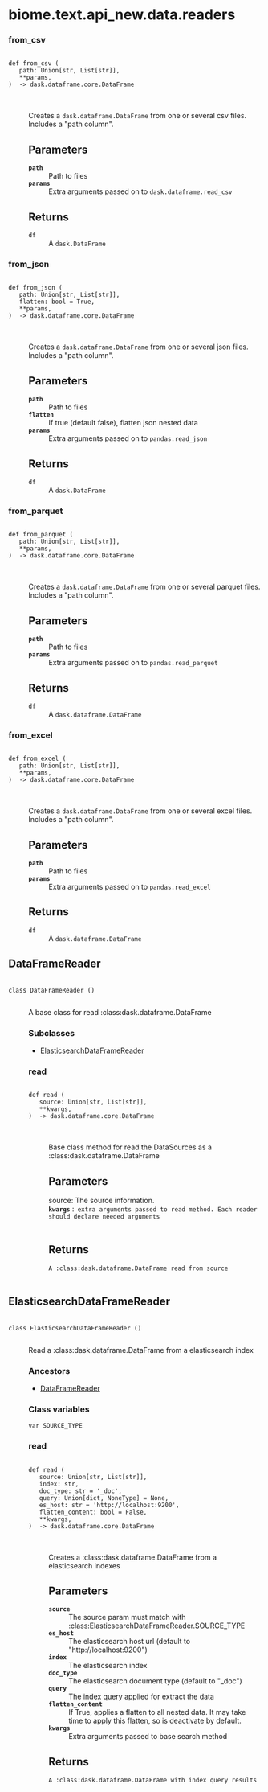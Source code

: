 # biome.text.api_new.data.readers <Badge text="Module"/>
<dl>
<h3 id="biome.text.api_new.data.readers.from_csv">from_csv <Badge text="Function"/></h3>
<dt>
<div class="language-python extra-class">
<pre class="language-python">
<code>
<span class="token keyword">def</span> <span class="ident">from_csv</span> (</span>
   path: Union[str, List[str]],
   **params,
)  -> dask.dataframe.core.DataFrame
</code>
        </pre>
</div>
</dt>
<dd>
<div class="desc"><p>Creates a <code>dask.dataframe.DataFrame</code> from one or several csv files.
Includes a "path column".</p>
<h2 id="parameters">Parameters</h2>
<dl>
<dt><strong><code>path</code></strong></dt>
<dd>Path to files</dd>
<dt><strong><code>params</code></strong></dt>
<dd>Extra arguments passed on to <code>dask.dataframe.read_csv</code></dd>
</dl>
<h2 id="returns">Returns</h2>
<dl>
<dt><code>df</code></dt>
<dd>A <code>dask.DataFrame</code></dd>
</dl></div>
</dd>
<h3 id="biome.text.api_new.data.readers.from_json">from_json <Badge text="Function"/></h3>
<dt>
<div class="language-python extra-class">
<pre class="language-python">
<code>
<span class="token keyword">def</span> <span class="ident">from_json</span> (</span>
   path: Union[str, List[str]],
   flatten: bool = True,
   **params,
)  -> dask.dataframe.core.DataFrame
</code>
        </pre>
</div>
</dt>
<dd>
<div class="desc"><p>Creates a <code>dask.dataframe.DataFrame</code> from one or several json files.
Includes a "path column".</p>
<h2 id="parameters">Parameters</h2>
<dl>
<dt><strong><code>path</code></strong></dt>
<dd>Path to files</dd>
<dt><strong><code>flatten</code></strong></dt>
<dd>If true (default false), flatten json nested data</dd>
<dt><strong><code>params</code></strong></dt>
<dd>Extra arguments passed on to <code>pandas.read_json</code></dd>
</dl>
<h2 id="returns">Returns</h2>
<dl>
<dt><code>df</code></dt>
<dd>A <code>dask.DataFrame</code></dd>
</dl></div>
</dd>
<h3 id="biome.text.api_new.data.readers.from_parquet">from_parquet <Badge text="Function"/></h3>
<dt>
<div class="language-python extra-class">
<pre class="language-python">
<code>
<span class="token keyword">def</span> <span class="ident">from_parquet</span> (</span>
   path: Union[str, List[str]],
   **params,
)  -> dask.dataframe.core.DataFrame
</code>
        </pre>
</div>
</dt>
<dd>
<div class="desc"><p>Creates a <code>dask.dataframe.DataFrame</code> from one or several parquet files.
Includes a "path column".</p>
<h2 id="parameters">Parameters</h2>
<dl>
<dt><strong><code>path</code></strong></dt>
<dd>Path to files</dd>
<dt><strong><code>params</code></strong></dt>
<dd>Extra arguments passed on to <code>pandas.read_parquet</code></dd>
</dl>
<h2 id="returns">Returns</h2>
<dl>
<dt><code>df</code></dt>
<dd>A <code>dask.dataframe.DataFrame</code></dd>
</dl></div>
</dd>
<h3 id="biome.text.api_new.data.readers.from_excel">from_excel <Badge text="Function"/></h3>
<dt>
<div class="language-python extra-class">
<pre class="language-python">
<code>
<span class="token keyword">def</span> <span class="ident">from_excel</span> (</span>
   path: Union[str, List[str]],
   **params,
)  -> dask.dataframe.core.DataFrame
</code>
        </pre>
</div>
</dt>
<dd>
<div class="desc"><p>Creates a <code>dask.dataframe.DataFrame</code> from one or several excel files.
Includes a "path column".</p>
<h2 id="parameters">Parameters</h2>
<dl>
<dt><strong><code>path</code></strong></dt>
<dd>Path to files</dd>
<dt><strong><code>params</code></strong></dt>
<dd>Extra arguments passed on to <code>pandas.read_excel</code></dd>
</dl>
<h2 id="returns">Returns</h2>
<dl>
<dt><code>df</code></dt>
<dd>A <code>dask.dataframe.DataFrame</code></dd>
</dl></div>
</dd>
</dl>
<dl>
<h2 id="biome.text.api_new.data.readers.DataFrameReader">DataFrameReader <Badge text="Class"/></h2>
<dt>
<div class="language-python extra-class">
<pre class="language-python">
    <code>
<span class="token keyword">class</span> <span class="ident">DataFrameReader</span> ()</span>
    </code></pre></div>
</dt>
<dd>
<div class="desc"><p>A base class for read :class:dask.dataframe.DataFrame</p></div>
<h3>Subclasses</h3>
<ul class="hlist">
<li><a title="biome.text.api_new.data.readers.ElasticsearchDataFrameReader" href="#biome.text.api_new.data.readers.ElasticsearchDataFrameReader">ElasticsearchDataFrameReader</a></li>
</ul>
<dl>
<h3 id="biome.text.api_new.data.readers.DataFrameReader.read">read <Badge text="Static method"/></h3>
<dt>
<div class="language-python extra-class">
<pre class="language-python">
<code>
<span class="token keyword">def</span> <span class="ident">read</span> (</span>
   source: Union[str, List[str]],
   **kwargs,
)  -> dask.dataframe.core.DataFrame
</code>
        </pre>
</div>
</dt>
<dd>
<div class="desc"><p>Base class method for read the DataSources as a :class:dask.dataframe.DataFrame</p>
<h2 id="parameters">Parameters</h2>
<dl>
<dt>source: The source information.</dt>
<dt><strong><code>kwargs</code></strong> :&ensp;<code>extra arguments passed to read method. Each reader should declare needed arguments</code></dt>
<dd>&nbsp;</dd>
</dl>
<h2 id="returns">Returns</h2>
<dl>
<dt><code>A :class:dask.dataframe.DataFrame read from source</code></dt>
<dd>&nbsp;</dd>
</dl></div>
</dd>
</dl>
</dd>
<h2 id="biome.text.api_new.data.readers.ElasticsearchDataFrameReader">ElasticsearchDataFrameReader <Badge text="Class"/></h2>
<dt>
<div class="language-python extra-class">
<pre class="language-python">
    <code>
<span class="token keyword">class</span> <span class="ident">ElasticsearchDataFrameReader</span> ()</span>
    </code></pre></div>
</dt>
<dd>
<div class="desc"><p>Read a :class:dask.dataframe.DataFrame from a elasticsearch index</p></div>
<h3>Ancestors</h3>
<ul class="hlist">
<li><a title="biome.text.api_new.data.readers.DataFrameReader" href="#biome.text.api_new.data.readers.DataFrameReader">DataFrameReader</a></li>
</ul>
<h3>Class variables</h3>
<dl>
<dt id="biome.text.api_new.data.readers.ElasticsearchDataFrameReader.SOURCE_TYPE"><code class="name">var <span class="ident">SOURCE_TYPE</span></code></dt>
<dd>
<div class="desc"></div>
</dd>
</dl>
<dl>
<h3 id="biome.text.api_new.data.readers.ElasticsearchDataFrameReader.read">read <Badge text="Static method"/></h3>
<dt>
<div class="language-python extra-class">
<pre class="language-python">
<code>
<span class="token keyword">def</span> <span class="ident">read</span> (</span>
   source: Union[str, List[str]],
   index: str,
   doc_type: str = '_doc',
   query: Union[dict, NoneType] = None,
   es_host: str = 'http://localhost:9200',
   flatten_content: bool = False,
   **kwargs,
)  -> dask.dataframe.core.DataFrame
</code>
        </pre>
</div>
</dt>
<dd>
<div class="desc"><p>Creates a :class:dask.dataframe.DataFrame from a elasticsearch indexes</p>
<h2 id="parameters">Parameters</h2>
<dl>
<dt><strong><code>source</code></strong></dt>
<dd>The source param must match with :class:ElasticsearchDataFrameReader.SOURCE_TYPE</dd>
<dt><strong><code>es_host</code></strong></dt>
<dd>The elasticsearch host url (default to "http://localhost:9200")</dd>
<dt><strong><code>index</code></strong></dt>
<dd>The elasticsearch index</dd>
<dt><strong><code>doc_type</code></strong></dt>
<dd>The elasticsearch document type (default to "_doc")</dd>
<dt><strong><code>query</code></strong></dt>
<dd>The index query applied for extract the data</dd>
<dt><strong><code>flatten_content</code></strong></dt>
<dd>If True, applies a flatten to all nested data. It may take time to apply this flatten, so
is deactivate by default.</dd>
<dt><strong><code>kwargs</code></strong></dt>
<dd>Extra arguments passed to base search method</dd>
</dl>
<h2 id="returns">Returns</h2>
<dl>
<dt><code>A :class:dask.dataframe.DataFrame with index query results</code></dt>
<dd>&nbsp;</dd>
</dl></div>
</dd>
</dl>
</dd>
</dl>